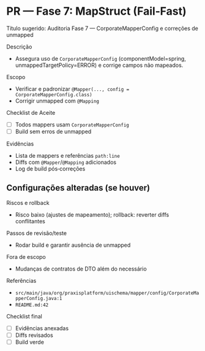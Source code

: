 # PR — Fase 7: MapStruct (Fail‑Fast)

Título sugerido: Auditoria Fase 7 — CorporateMapperConfig e correções de unmapped

Descrição
- Assegura uso de `CorporateMapperConfig` (componentModel=spring, unmappedTargetPolicy=ERROR) e corrige campos não mapeados.

Escopo
- Verificar e padronizar `@Mapper(..., config = CorporateMapperConfig.class)`
- Corrigir unmapped com `@Mapping`

Checklist de Aceite
- [ ] Todos mappers usam `CorporateMapperConfig`
- [ ] Build sem erros de unmapped

Evidências
- Lista de mappers e referências `path:line`
- Diffs com `@Mapper`/`@Mapping` adicionados
- Log de build pós‑correções

Configurações alteradas (se houver)
- 

Riscos e rollback
- Risco baixo (ajustes de mapeamento); rollback: reverter diffs conflitantes

Passos de revisão/teste
- Rodar build e garantir ausência de unmapped

Fora de escopo
- Mudanças de contratos de DTO além do necessário

Referências
- `src/main/java/org/praxisplatform/uischema/mapper/config/CorporateMapperConfig.java:1`
- `README.md:42`

Checklist final
- [ ] Evidências anexadas
- [ ] Diffs revisados
- [ ] Build verde
